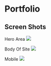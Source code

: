 # Portfolio

## Screen Shots

Hero Area
![](https://git.generalassemb.ly/raw/JackieCasper/hw-w06-d01-portfolio/master/img/home.png?token=AAAApnlFlslHesF-yELCtoCd5gMRKOljks5Yx2fkwA%3D%3D)

Body Of Site
![](https://git.generalassemb.ly/raw/JackieCasper/hw-w06-d01-portfolio/master/img/body.png?token=AAAApklIGBre_i9DoVeS2NBihI_vhjQyks5Yx2hcwA%3D%3D)

Mobile
![](https://git.generalassemb.ly/raw/JackieCasper/hw-w06-d01-portfolio/master/img/mobile.png?token=AAAAplNkdz-siT23GPqlkWI3RAeB6ERgks5Yx2iYwA%3D%3D)